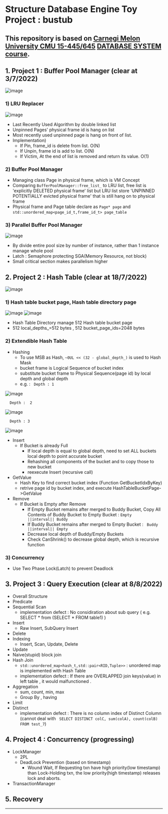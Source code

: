# Structure Database Engine Toy Project : bustub
## This repository is based on [Carnegi Melon University CMU 15-445/645](https://15445.courses.cs.cmu.edu/fall2021/assignments.html) [DATABASE SYSTEM course](https://youtu.be/v4bU6n97Vr8).
## 1. Project 1 : Buffer Pool Manager (clear at 3/7/2022)
![image](https://user-images.githubusercontent.com/81512075/185784815-97f64a67-004d-46f7-95e0-675e38d96acb.png)

### 1) LRU Replacer
![image](https://user-images.githubusercontent.com/81512075/185791548-b44eb3ae-7f50-4729-aa7c-926b4db0c486.png)

* Last Recently Used Algorithm by double linked list
* Unpinned Pages' physical frame id is hang on list
* Most recently used unpinned page is hang on front of list.
* Implementation)
   - If Pin, frame_id is delete from list. O(N)
   - If Unpin, frame id is add to list. O(N)
   - If Victim, At the end of list is removed and return its value. O(1)
### 2) Buffer Pool Manager
* Managing class Page in physical frame, which is VM Concept
* Comparing `BufferPoolManager::free_list_` to LRU list, free list is 'explicitly DELETED physical frame' list but LRU list store 'UNPINNED POTENTIALLY evicted physical frame' that is still hang on to physical frame
* Physical frame and Page table declare as `Page* page` and `std::unordered_map<page_id_t,frame_id_t> page_table`
### 3) Parallel Buffer Pool Manager
![image](https://user-images.githubusercontent.com/81512075/185791567-1bb14fd7-ea48-46e2-ad6a-a159a3515c5c.png)

* By divide entire pool size by number of instance, rather than 1 instance manage whole pool
* Latch : Semaphore protecting SGA(Memory Resource, not block)
* Small critical section makes parallelism higher
   
## 2. Project 2 : Hash Table (clear at 18/7/2022)
![image](https://user-images.githubusercontent.com/81512075/185791584-5fb842a8-f263-4fa4-9ae5-7325f3ff1e8a.png)

### 1) Hash table bucket page, Hash table directory page
![image](https://user-images.githubusercontent.com/81512075/185791595-ccfbaf95-3dca-441d-ab78-9e2db93a5bd1.png)
![image](https://user-images.githubusercontent.com/81512075/185791618-5f6984b3-a7ab-4bf0-9d61-85cad66b7d77.png)


* Hash Table Directory manage 512 Hash table bucket page
* 512 local_depths_=512 bytes , 512 bucket_page_ids=2048 bytes
### 2) Extendible Hash Table
* Hashing 
   - To use MSB as Hash, `~0UL << (32 - global_depth_)` is used to Hash Mask
   - bucket frame is Logical Sequence of bucket index
   - substitute bucket frame to Physical Sequence(page id) by local depth and global depth
   - e.g. : ` Depth : 1`
   
   
![image](https://user-images.githubusercontent.com/81512075/182036389-a1030440-d2ae-4901-96e2-2f8b0f5d59dd.png)

   `  Depth :  2`

![image](https://user-images.githubusercontent.com/81512075/182036399-1485d6b6-32af-48f4-9731-6abc486a6068.png)

   `  Depth : 3`
   
![image](https://user-images.githubusercontent.com/81512075/182036406-a727026f-e691-48ff-8a38-f44bdf41cb7e.png)


* Insert
   - If Bucket is already Full
      - If local depth is equal to global depth, need to set ALL buckets local depth to point accurate bucket
      - Rehashing all components of the bucket and to copy those to new bucket
      - reexecute Insert (recursive call)
* GetValue
   - Hash Key to find correct bucket index (Function GetBucketIdxByKey)
   - retrive page id by bucket index, and execute HashTableBucketPage->GetValue
* Remove
   - If Bucket is Empty after Remove
      - If Empty Bucket remains after merged to Buddy Bucket, Copy All Contents of Buddy Bucket to Empty Bucket  : `Empty  ||interval|| Buddy`
      - If Buddy Bucket remains after merged to Empty Bucket : ` Buddy ||interval|| Empty`
      - Decrease local depth of Buddy/Empty Buckets
      - Check CanShrink() to decrease global depth, which is recursive function
### 3) Concurrency
* Use Two Phase Lock(Latch) to prevent Deadlock

## 3. Project 3 : Query Execution (clear at 8/8/2022)
* Overall Structure
* Predicate
* Sequential Scan
   - implementation defect : No considiration about sub query ( e.g. SELECT * from (SELECT * FROM table1) )
* Insert
   - Raw Insert, SubQuery Insert
* Delete
* Indexing
   - Insert, Scan, Update, Delete
* Update
* Naive(stupid) block join
* Hash Join
   - `std::unordered_map<hash_t,std::pair<RID,Tuple>>` : unordered map is implemented with Hash Table
   - implementation defect : If there are OVERLAPPED join keys(value) in left table , it would malfunctioned . 
* Aggregation
   - sum, count, min, max
   - Group By , having
* Limit
* Distinct
   - implementation defect : There is no column index of Distinct Column (cannot deal with ` SELECT DISTINCT colC, sum(colA), count(colB) FROM test_7`)

## 4. Project 4 : Concurrency (progressing)
* LockManager
   - 2PL
   - DeadLock Prevention (based on timestamp)
      - Wound Wait, If Requesting txn have high priority(low timestamp) than Lock-Holding txn, the low priority(high timestamp)
         releases lock and aborts.
* TransactionManager

## 5. Recovery
---------------------------------------------------
